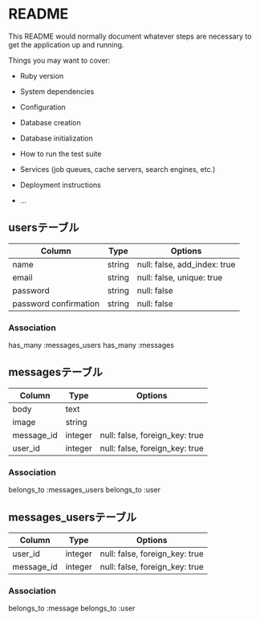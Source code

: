 # README

This README would normally document whatever steps are necessary to get the
application up and running.

Things you may want to cover:

* Ruby version

* System dependencies

* Configuration

* Database creation

* Database initialization

* How to run the test suite

* Services (job queues, cache servers, search engines, etc.)

* Deployment instructions

* ...

## usersテーブル
|Column|Type|Options|
|------|----|-------|
|name|string|null: false, add_index: true|
|email|string|null: false, unique: true|
|password|string|null: false|
|password confirmation|string|null: false|
### Association
has_many :messages_users
has_many :messages

## messagesテーブル
|Column|Type|Options|
|------|----|-------|
|body|text|
|image|string|
|message_id|integer|null: false, foreign_key: true|
|user_id|integer|null: false, foreign_key: true|
### Association
belongs_to :messages_users
belongs_to :user

## messages_usersテーブル
|Column|Type|Options|
|------|----|-------|
|user_id|integer|null: false, foreign_key: true|
|message_id|integer|null: false, foreign_key: true|
### Association
belongs_to :message
belongs_to :user